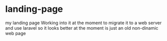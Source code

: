# landing-page
my landing page
Working into it at the moment to migrate it to a web server and use laravel so it looks better
at the moment is just an old non-dinamic web page
